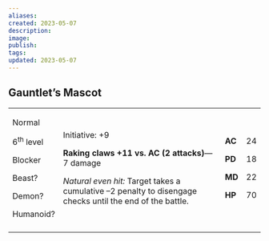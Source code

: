 ```yaml
---
aliases: 
created: 2023-05-07
description: 
image: 
publish: 
tags: 
updated: 2023-05-07
---
```


## Gauntlet’s Mascot

<table>
<colgroup>
<col style="width: 16%" />
<col style="width: 72%" />
<col style="width: 5%" />
<col style="width: 5%" />
</colgroup>
<tbody>
<tr class="odd">
<td><p>Normal</p>
<p>6<sup>th</sup> level</p>
<p>Blocker</p>
<p>Beast?</p>
<p>Demon?</p>
<p>Humanoid?</p></td>
<td><p>Initiative: +9</p>
<p><strong>Raking claws +11 vs. AC (2 attacks)</strong>—7 damage</p>
<p><em>Natural even hit:</em> Target takes a cumulative –2 penalty to
disengage checks until the end of the battle.</p></td>
<td><p><strong>AC</strong></p>
<p><strong>PD</strong></p>
<p><strong>MD</strong></p>
<p><strong>HP</strong></p></td>
<td><p>24</p>
<p>18</p>
<p>22</p>
<p>70</p></td>
</tr>
<tr class="even">
<td></td>
<td></td>
<td></td>
<td></td>
</tr>
</tbody>
</table>


